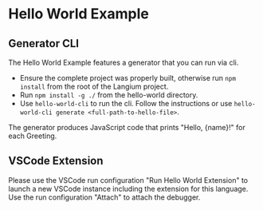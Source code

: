 # Hello World Example

## Generator CLI

The Hello World Example features a generator that you can run via cli.

* Ensure the complete project was properly built, otherwise run `npm install` from the root of the Langium project.
* Run `npm install -g ./` from the hello-world directory.
* Use `hello-world-cli` to run the cli. Follow the instructions or use `hello-world-cli generate <full-path-to-hello-file>`.

The generator produces JavaScript code that prints "Hello, {name}!" for each Greeting.

## VSCode Extension

Please use the VSCode run configuration "Run Hello World Extension" to launch a new VSCode instance including the extension for this language.
Use the run configuration "Attach" to attach the debugger.
